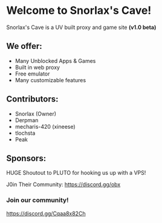# Welcome to Snorlax's Cave!
Snorlax's Cave is a UV built proxy and game site **(v1.0 beta)**
## We offer:
- Many Unblocked Apps & Games
- Built in web proxy
- Free emulator
- Many customizable features

## Contributors:
- Snorlax (Owner)
- Derpman
- mecharis-420 (xineese)
- tlochsta
- Peak

## Sponsors:
HUGE Shoutout to PLUTO for hooking us up with a VPS!

J0in Their Community: https://discord.gg/obx



### Join our community!
https://discord.gg/Cqaa8x82Ch
